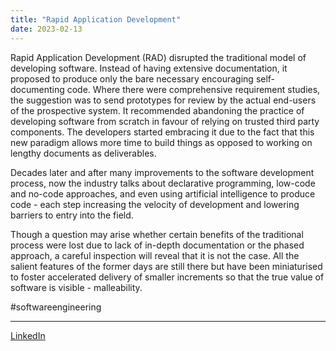 ```yaml
---
title: "Rapid Application Development"
date: 2023-02-13
---
```


Rapid Application Development (RAD) disrupted the traditional model of developing software. Instead of having extensive documentation, it proposed to produce only the bare necessary encouraging self-documenting code. Where there were comprehensive requirement studies, the suggestion was to send prototypes for review by the actual end-users of the prospective system. It recommended abandoning the practice of developing software from scratch in favour of relying on trusted third party components. The developers started embracing it due to the fact that this new paradigm allows more time to build things as opposed to working on lengthy documents as deliverables.

Decades later and after many improvements to the software development process, now the industry talks about declarative programming, low-code and no-code approaches, and even using artificial intelligence to produce code - each step increasing the velocity of development and lowering barriers to entry into the field.

Though a question may arise whether certain benefits of the traditional process were lost due to lack of in-depth documentation or the phased approach, a careful inspection will reveal that it is not the case. All the salient features of the former days are still there but have been miniaturised to foster accelerated delivery of smaller increments so that the true value of software is visible - malleability.

#softwareengineering

---
[LinkedIn](https://www.linkedin.com/feed/update/urn:li:share:7030931813141217280/)